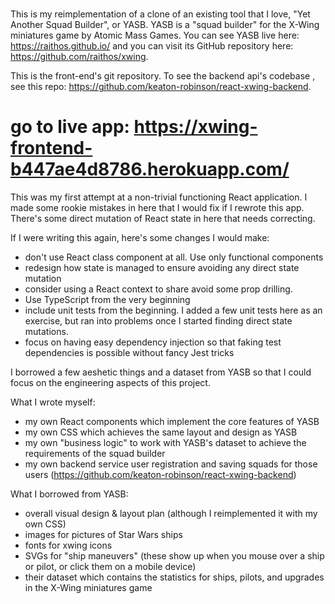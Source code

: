 # 
This is my reimplementation of a clone of an existing tool that I love, "Yet Another Squad Builder", or YASB. 
YASB is a "squad builder" for the X-Wing miniatures game by Atomic Mass Games. You can see YASB live here: https://raithos.github.io/ and you can visit its GitHub repository here: https://github.com/raithos/xwing.

This is the front-end's git repository. To see the backend api's codebase , see this repo: https://github.com/keaton-robinson/react-xwing-backend.

# go to live app: https://xwing-frontend-b447ae4d8786.herokuapp.com/

This was my first attempt at a non-trivial functioning React application. I made some rookie mistakes in here that I would fix if I rewrote this app. There's some direct mutation of React state in here that needs correcting.

If I were writing this again, here's some changes I would make:
- don't use React class component at all. Use only functional components
- redesign how state is managed to ensure avoiding any direct state mutation
- consider using a React context to share avoid some prop drilling. 
- Use TypeScript from the very beginning
- include unit tests from the beginning. I added a few unit tests here as an exercise, but ran into problems once I started finding direct state mutations.
- focus on having easy dependency injection so that faking test dependencies is possible without fancy Jest tricks



I borrowed a few aeshetic things and a dataset from YASB so that I could focus on the engineering aspects of this project.   

What I wrote myself:
- my own React components which implement the core features of YASB
- my own CSS which achieves the same layout and design as YASB
- my own "business logic" to work with YASB's dataset to achieve the requirements of the squad builder
- my own backend service user registration and saving squads for those users  (https://github.com/keaton-robinson/react-xwing-backend)

What I borrowed from YASB: 
- overall visual design & layout plan (although I reimplemented it with my own CSS)
- images for pictures of Star Wars ships
- fonts for xwing icons
- SVGs for "ship maneuvers" (these show up when you mouse over a ship or pilot, or click them on a mobile device)
- their dataset which contains the statistics for ships, pilots, and upgrades in the X-Wing miniatures game 